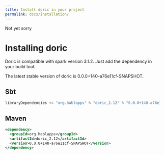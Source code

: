 ```yaml
---
title: Install doric in your project
permalink: docs/installation/
---
```

Not yet sorry
# Installing doric
Doric is compatible with spark version 3.1.2. Just add the dependency in your build tool.

The latest stable version of doric is 0.0.0+140-a76e11cf-SNAPSHOT.

## Sbt
```scala
libraryDependencies += "org.hablapps" % "doric_2.12" % "0.0.0+140-a76e11cf-SNAPSHOT"
```
## Maven
```xml
<dependency>
  <groupId>org.hablapps</groupId>
  <artifactId>doric_2.12</artifactId>
  <version>0.0.0+140-a76e11cf-SNAPSHOT</version>
</dependency>
```
